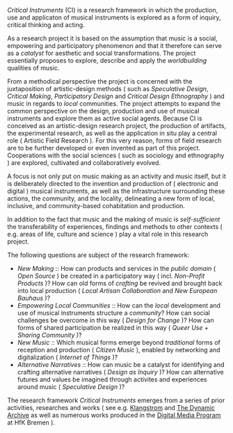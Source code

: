 *Critical Instruments* (CI) is a research framework in which the production, use and applicaton of musical instruments is explored as a form of inquiry, critical thinking and acting.

As a research project it is based on the assumption that music is a social, empowering and participatory phenomenon and that it therefore can serve as a *catalyst* for aesthetic and social transformations. The project essentially proposes to explore, describe and apply the *worldbuilding* qualities of music.

From a methodical perspective the project is concerned with the juxtaposition of artistic-design methods ( such as *Speculative Design*, *Critical Making*, *Participatory Design* and *Critical Design Ethnography* ) and music in regards to *local* communities. The project attempts to expand the common perspective on the design, production and use of musical instruments and explore them as active social agents. Because CI is conceived as an artistic-design research project, the production of artifacts, the experimental research, as well as the application in situ play a central role ( Artistic Field Research ). For this very reason, forms of field research are to be further developed or even invented as part of this project. Cooperations with the social sciences ( such as sociology and ethnography ) are explored, cultivated and collaboratively evolved.

A focus is not only put on music making as an activity and music itself, but it is deliberately directed to the invention and production of ( electronic and digital ) musical instruments, as well as the infrastructure surrounding these actions, the community, and the locality, delineating a new form of local, inclusive, and community-based cohabitation and production.

In addition to the fact that music and the making of music is *self-sufficient* the transferability of experiences, findings and methods to other contexts ( e.g. areas of life, culture and science ) play a vital role in this research project. 

The following questions are subject of the research framework:

- *New Making* :: How can products and services in the *public domain* ( *Open Source* ) be created in a participatory way ( incl. *Non-Profit Products* )? How can old forms of *crafting* be revived and brought back into local production ( *Local Artisan Collaboration* and *New European Bauhaus* )?
- *Empowering Local Communities* :: How can the *local* development and use of musical instruments structure a *community*? How can social challenges be overcome in this way ( *Design for Change* )? How can forms of shared participation be realized in this way ( *Queer Use* + *Sharing Community* )?
- *New Music* :: Which musical forms emerge beyond *traditional* forms of reception and production ( *Citizen Music* ), enabled by networking and digitalization ( *Internet of Things* )?
- *Alternative Narratives* :: How can music be a catalyst for identifying and crafting alternative narratives ( *Design as Inquiry* )? How can alternative futures and values be imagined through activites and experiences around music ( *Speculative Design* )?

The research framework *Critical Instruments* emerges from a series of prior activities, researches and works ( see e.g. [Klangstrom](https://klangstrom-for-arduino.dennisppaul.de/) and [The Dynamic Archive](https://www.thedynamicarchive.net/) as well as numerous works produced in the [Digital Media Program](https://digitalmedia-bremen.de) at HfK Bremen ).
